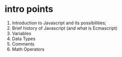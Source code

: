 # intro points

1. Introduction to Javascript and its possibilities;
2. Brief history of Javascript (and what is Ecmascript)
3. Variables
4. Data Types
5. Comments
6. Math Operators
